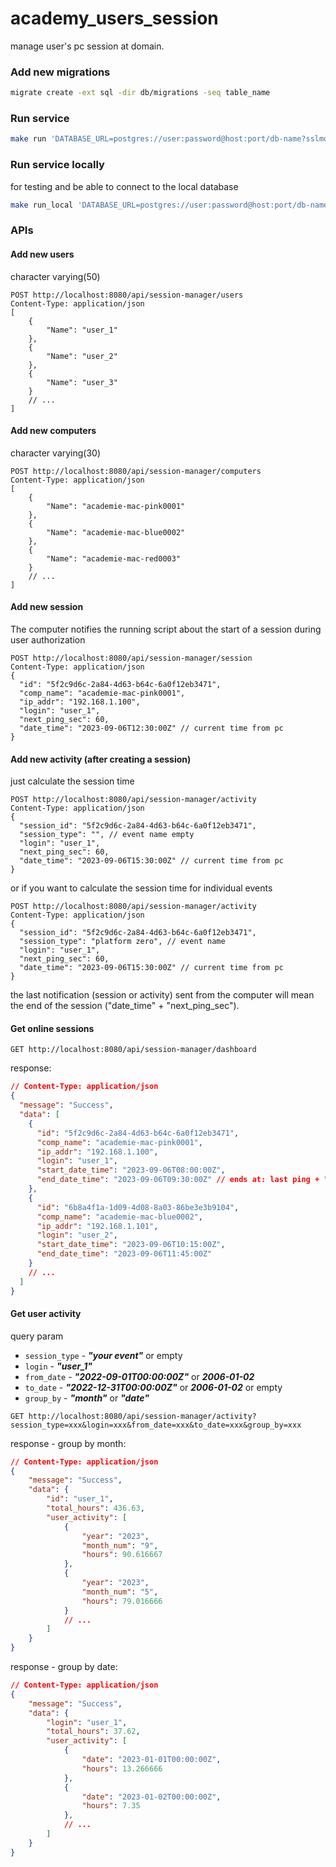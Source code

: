# academy_users_session
manage user's pc session at domain.


### Add new migrations
```bash
migrate create -ext sql -dir db/migrations -seq table_name
```

### Run service
```bash
make run 'DATABASE_URL=postgres://user:password@host:port/db-name?sslmode=disable'
```

### Run service locally
for testing and be able to connect to the local database
```bash
make run_local 'DATABASE_URL=postgres://user:password@host:port/db-name?sslmode=disable'
```
### APIs

#### Add new users
character varying(50)
```http
POST http://localhost:8080/api/session-manager/users
Content-Type: application/json
[
    {
        "Name": "user_1"
    },
    {
        "Name": "user_2"
    },
    {
        "Name": "user_3"
    }
    // ...
]
```
#### Add new computers
character varying(30)
```http
POST http://localhost:8080/api/session-manager/computers
Content-Type: application/json
[
    {
        "Name": "academie-mac-pink0001"
    },
    {
        "Name": "academie-mac-blue0002"
    },
    {
        "Name": "academie-mac-red0003"
    }
    // ...
]
```
#### Add new session
The computer notifies the running script about the start of a session during user authorization
```http
POST http://localhost:8080/api/session-manager/session
Content-Type: application/json
{
  "id": "5f2c9d6c-2a84-4d63-b64c-6a0f12eb3471",
  "comp_name": "academie-mac-pink0001",
  "ip_addr": "192.168.1.100",
  "login": "user_1",
  "next_ping_sec": 60,
  "date_time": "2023-09-06T12:30:00Z" // current time from pc
}

```
#### Add new activity (after creating a session)
just calculate the session time
```http
POST http://localhost:8080/api/session-manager/activity
Content-Type: application/json
{
  "session_id": "5f2c9d6c-2a84-4d63-b64c-6a0f12eb3471",
  "session_type": "", // event name empty
  "login": "user_1",
  "next_ping_sec": 60,
  "date_time": "2023-09-06T15:30:00Z" // current time from pc
}
```
or if you want to calculate the session time for individual events
```http
POST http://localhost:8080/api/session-manager/activity
Content-Type: application/json
{
  "session_id": "5f2c9d6c-2a84-4d63-b64c-6a0f12eb3471",
  "session_type": "platform zero", // event name
  "login": "user_1",
  "next_ping_sec": 60,
  "date_time": "2023-09-06T15:30:00Z" // current time from pc
}
```
the last notification (session or activity) sent from the computer will mean the end of the session ("date_time" + "next_ping_sec").
#### Get online sessions
```http
GET http://localhost:8080/api/session-manager/dashboard
```
response:
```json
// Content-Type: application/json
{
  "message": "Success",
  "data": [
    {
      "id": "5f2c9d6c-2a84-4d63-b64c-6a0f12eb3471",
      "comp_name": "academie-mac-pink0001",
      "ip_addr": "192.168.1.100",
      "login": "user_1",
      "start_date_time": "2023-09-06T08:00:00Z",
      "end_date_time": "2023-09-06T09:30:00Z" // ends at: last ping + "next_ping_sec"
    },
    {
      "id": "6b8a4f1a-1d09-4d08-8a03-86be3e3b9104",
      "comp_name": "academie-mac-blue0002",
      "ip_addr": "192.168.1.101",
      "login": "user_2",
      "start_date_time": "2023-09-06T10:15:00Z",
      "end_date_time": "2023-09-06T11:45:00Z"
    }
    // ...
  ]
}
```
#### Get user activity
query param
- `session_type` - ***"your event"*** or empty
- `login` - ***"user_1"***
- `from_date` - ***"2022-09-01T00:00:00Z"*** or ***2006-01-02***
- `to_date` - ***"2022-12-31T00:00:00Z"*** or ***2006-01-02*** or empty
- `group_by` - ***"month"*** or ***"date"***
```http
GET http://localhost:8080/api/session-manager/activity?session_type=xxx&login=xxx&from_date=xxx&to_date=xxx&group_by=xxx
```
response - group by month:
```json
// Content-Type: application/json
{
	"message": "Success",
	"data": {
		"id": "user_1",
		"total_hours": 436.63,
		"user_activity": [
			{
				"year": "2023",
				"month_num": "9",
				"hours": 90.616667
			},
			{
				"year": "2023",
				"month_num": "5",
				"hours": 79.016666
			}
            // ...
		]
	}
}
```
response - group by date:
```json
// Content-Type: application/json
{
    "message": "Success",
    "data": {
        "login": "user_1",
        "total_hours": 37.62,
        "user_activity": [
            {
                "date": "2023-01-01T00:00:00Z",
                "hours": 13.266666
            },
            {
                "date": "2023-01-02T00:00:00Z",
                "hours": 7.35
            },
            // ...
        ]
    }
}
```